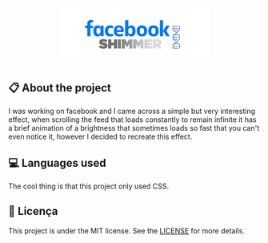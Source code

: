 
<h1 align="center">
    <img src="./images/icon-repo-shimmer.png" alt="Facebook Shimmer by Jhony Walker" width="300px" />
</h1>

## :clipboard: About the project

I was working on facebook and I came across a simple but very interesting effect, when scrolling the feed that loads constantly to remain infinite it has a brief animation of a brightness that sometimes loads so fast that you can't even notice it, however I decided to recreate this effect.

## :computer: Languages used

The cool thing is that this project only used CSS.

## :book: Licença

This project is under the MIT license. See the [LICENSE](LICENSE.md) for more details.
